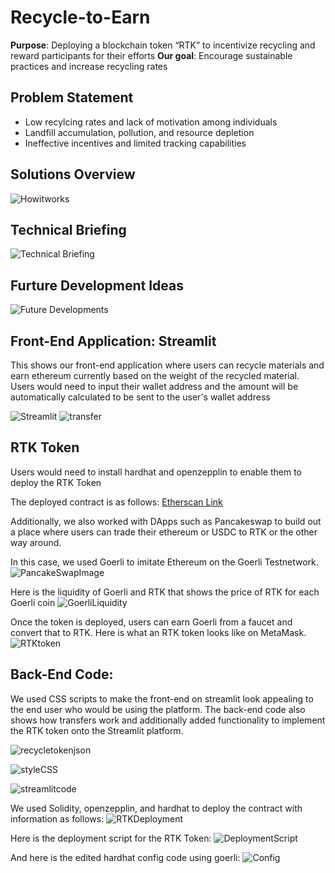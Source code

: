 
# Recycle-to-Earn 

<b>Purpose</b>: Deploying a blockchain token “RTK” to incentivize recycling and reward participants for their efforts
<b>Our goal</b>: Encourage sustainable practices and increase recycling rates

## Problem Statement

- Low recylcing rates and lack of motivation among individuals
- Landfill accumulation, pollution, and resource depletion
- Ineffective incentives and limited tracking capabilities 

## Solutions Overview

![Howitworks](howitworks.PNG)

## Technical Briefing

![Technical Briefing](technicalbriefing.PNG)

## Furture Development Ideas

![Future Developments](FutureDevelopments.PNG)

## Front-End Application: Streamlit

This shows our front-end application where users can recycle materials and earn ethereum currently based on the weight of the recycled material. Users would need to input their wallet address and the amount will be automatically calculated to be sent to the user's wallet address

![Streamlit](streamlit.PNG)
![transfer](transfer.PNG)

## RTK Token

Users would need to install hardhat and openzepplin to enable them to deploy the RTK Token

The deployed contract is as follows:
[Etherscan Link](https://goerli.etherscan.io/address/0xFc81527762b47819ebD33A89bA31635058E61Ff9)

Additionally, we also worked with DApps such as Pancakeswap to build out a place where users can trade their ethereum or USDC to RTK or the other way around. 

In this case, we used Goerli to imitate Ethereum on the Goerli Testnetwork.
![PancakeSwapImage](https://github.com/mr-alex-leonov/Recycle-to-Earn/blob/Ritvik/PancakeswapTransfer.PNG)

Here is the liquidity of Goerli and RTK that shows the price of RTK for each Goerli coin
![GoerliLiquidity](https://github.com/mr-alex-leonov/Recycle-to-Earn/blob/Ritvik/LiquidityPanacakeSwap.PNG)

Once the token is deployed, users can earn Goerli from a faucet and convert that to RTK. Here is what an RTK token looks like on MetaMask.
![RTKtoken](https://github.com/mr-alex-leonov/Recycle-to-Earn/blob/Ritvik/RTKtoken.PNG)

## Back-End Code:

We used CSS scripts to make the front-end on streamlit look appealing to the end user who would be using the platform. The back-end code also shows how transfers work and additionally added functionality to implement the RTK token onto the Streamlit platform. 

![recycletokenjson](recycletokenjson.PNG)

![styleCSS](stylecss.PNG)

![streamlitcode](streamlitcode.PNG)

We used Solidity, openzepplin, and hardhat to deploy the contract with information as follows:
![RTKDeployment](https://github.com/mr-alex-leonov/Recycle-to-Earn/blob/Ritvik/RTKDeployment.PNG)

Here is the deployment script for the RTK Token:
![DeploymentScript](https://github.com/mr-alex-leonov/Recycle-to-Earn/blob/Ritvik/DeploymentScript.PNG)

And here is the edited hardhat config code using goerli:
![Config](https://github.com/mr-alex-leonov/Recycle-to-Earn/blob/Ritvik/ConfigFile.PNG)
